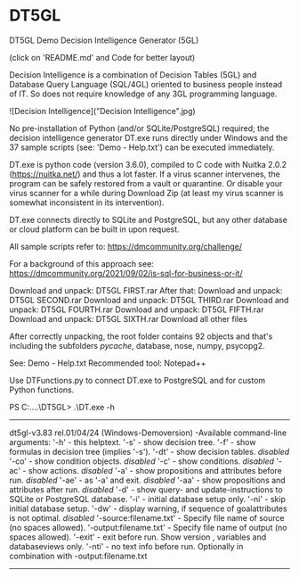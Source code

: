 # DT5GL
DT5GL Demo Decision Intelligence Generator (5GL)

(click on 'README.md' and Code for better layout)

Decision Intelligence is a combination of Decision Tables (5GL) and Database Query Language (SQL/4GL)
oriented to business people instead of IT. So does not require knowledge of any 3GL programming language.

![Decision Intelligence]("Decision Intelligence".jpg)

No pre-installation of Python (and/or SQLite/PostgreSQL) required; the decision intelligence generator DT.exe runs directly under Windows and the 37 sample scripts (see: 'Demo - Help.txt') can be executed immediately. 

DT.exe is python code (version 3.6.0), compiled to C code with Nuitka 2.0.2 (https://nuitka.net/) and thus a lot faster.
If a virus scanner intervenes, the program can be safely restored from a vault or quarantine. Or disable your virus scanner for a while
during Download Zip (at least my virus scanner is somewhat inconsistent in its intervention). 

DT.exe connects directly to SQLite and PostgreSQL, but any other database or cloud platform can be built in upon request.  

All sample scripts refer to: 
https://dmcommunity.org/challenge/

For a background of this approach see:
https://dmcommunity.org/2021/09/02/is-sql-for-business-or-it/

Download and unpack: DT5GL FIRST.rar
After that:
Download and unpack: DT5GL SECOND.rar
Download and unpack: DT5GL THIRD.rar
Download and unpack: DT5GL FOURTH.rar
Download and unpack: DT5GL FIFTH.rar
Download and unpack: DT5GL SIXTH.rar
Download all other files

After correctly unpacking, the root folder contains 92 objects and that's including 
the subfolders _pycache_, database, nose, numpy, psycopg2.  

See: Demo - Help.txt
Recommended tool: Notepad++

Use DTFunctions.py to connect DT.exe to PostgreSQL and for custom Python functions. 

PS C:\..\..\DT5GL> .\DT.exe -h
**************************************************************
dt5gl-v3.83 rel.01/04/24 (Windows-Demoversion) -Available command-line arguments:
'-h'    - this helptext.
'-s'    - show decision tree.
'-f'    - show formulas in decision tree (implies '-s').
'-dt'   - show decision tables.                                           *disabled*
'-co'   - show condition objects.                                         *disabled*
'-c'    - show conditions.                                                *disabled*
'-ac'   - show actions.                                                   *disabled*
'-a'    - show propositions and attributes before run.                    *disabled*
'-ae'   - as '-a' and exit.                                               *disabled*
'-aa'   - show propositions and attributes after run.                     *disabled*
'-d'    - show query- and update-instructions to SQLite or PostgreSQL database.
'-i'    - initial database setup only.
'-ni'   - skip initial database setup.
'-dw'   - display warning, if sequence of goalattributes is not optimal.  *disabled*
'-source:filename.txt'   - Specify file name of source (no spaces allowed).
'-output:filename.txt'   - Specify file name of output (no spaces allowed).
'-exit' - exit before run. Show version , variables and databaseviews only.
'-nti'  - no text info before run. Optionally in combination with -output:filename.txt
**************************************************************







